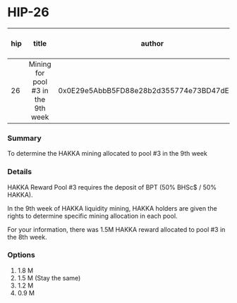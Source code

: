 # HIP-26

| hip | title | author | created | duration | Snapshot Block Number |
|----------|:----------:|:----------:|:----------:|:----------:|:----------:|
| 26 | Mining for pool #3 in the 9th week | 0x0E29e5AbbB5FD88e28b2d355774e73BD47dE3bcd | 2020-10-27 10:30 | 1 | 11137923 |


### Summary
To determine the HAKKA mining allocated to pool #3 in the 9th week

### Details

HAKKA Reward Pool #3 requires the deposit of BPT (50% BHSc$ / 50% HAKKA).

In the 9th week of HAKKA liquidity mining, HAKKA holders are given the rights to determine specific mining allocation in each pool.

For your information, there was 1.5M HAKKA reward allocated to pool #3 in the 8th week.

### Options
1. 1.8 M 
2. 1.5 M (Stay the same)
3. 1.2 M
4. 0.9 M
